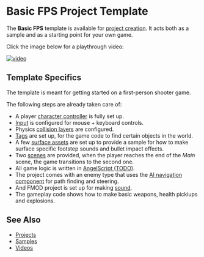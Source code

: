 # Basic FPS Project Template

The **Basic FPS** template is available for [project creation](../docs/projects/projects-overview.md#creating-a-project). It acts both as a sample and as a starting point for your own game.

Click the image below for a playthrough video:

[![video](https://img.youtube.com/vi/VkgtSEl7j_I/0.jpg)](https://www.youtube.com/watch?v=VkgtSEl7j_I)

## Template Specifics

The template is meant for getting started on a first-person shooter game.

The following steps are already taken care of:

* A player [character controller](../docs/physics/jolt/special/jolt-character-controller.md) is fully set up.
* [Input](../docs/input/input-overview.md) is configured for mouse + keyboard controls.
* Physics [collision layers](../docs/physics/jolt/collision-shapes/jolt-collision-layers.md) are configured.
* [Tags](../docs/projects/tags.md) are set up, for the game code to find certain objects in the world.
* A few [surface assets](../docs/materials/surfaces.md) are set up to provide a sample for how to make surface specific footstep sounds and bullet impact effects.
* Two [scenes](../docs/scenes/scene-editing.md) are provided, when the player reaches the end of the *Main* scene, the game transitions to the second one.
* All game logic is written in [AngelScript (TODO)](../docs/custom-code/angelscript/angelscript-overview.md).
* The project comes with an enemy type that uses the [AI navigation component](../docs/ai/AiPlugin/navigation-component.md) for path finding and steering.
* And FMOD project is set up for making [sound](../docs/sound/sound-overview.md).
* The gameplay code shows how to make basic weapons, health pickiups and explosions.

## See Also

* [Projects](../docs/projects/projects-overview.md)
* [Samples](samples-overview.md)
* [Videos](../getting-started/videos.md)

